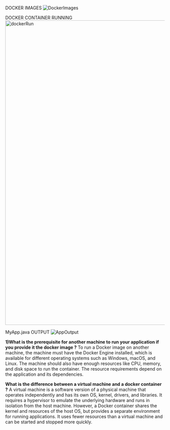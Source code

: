 DOCKER IMAGES
![DockerImages](C:\Devaiah37\doc\deliverables\DockerImages.png)

DOCKER CONTAINER RUNNING
<img alt="dockerRun" src="C:\Devaiah37\doc\deliverables\dockerRun.PNG" width="960"/>

MyApp.java OUTPUT
![AppOutput](C:\Devaiah37\doc\deliverables\AppOutput.png)

**1)What is the prerequisite for another machine to run your application if you provide it the docker image ?**
To run a Docker image on another machine, the machine must have the Docker Engine installed, which is available for different operating systems such as Windows, macOS, and Linux. The machine should also have enough resources like CPU, memory, and disk space to run the container. The resource requirements depend on the application and its dependencies.

**What is the difference between a virtual machine and a docker container ?**
A virtual machine is a software version of a physical machine that operates independently and has its own OS, kernel, drivers, and libraries. It requires a hypervisor to emulate the underlying hardware and runs in isolation from the host machine.
However, a Docker container shares the kernel and resources of the host OS, but provides a separate environment for running applications. It uses fewer resources than a virtual machine and can be started and stopped more quickly.
